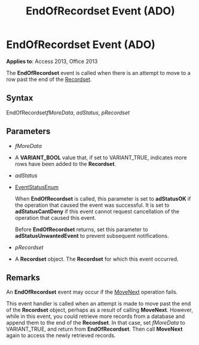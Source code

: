 ﻿---
title: EndOfRecordset Event (ADO)
TOCTitle: EndOfRecordset Event (ADO)
ms:assetid: 8995b851-dff6-2525-1d62-a2cfb4f95393
ms:mtpsurl: https://msdn.microsoft.com/library/JJ249603(v=office.15)
ms:contentKeyID: 48546167
ms.date: 09/18/2015
mtps_version: v=office.15
---

# EndOfRecordset Event (ADO)


**Applies to**: Access 2013, Office 2013



The **EndOfRecordset** event is called when there is an attempt to move to a row past the end of the [Recordset](recordset-object-ado.md).

## Syntax

EndOfRecordset*fMoreData*, *adStatus*, *pRecordset*

## Parameters

  - *fMoreData*

  - A **VARIANT\_BOOL** value that, if set to VARIANT\_TRUE, indicates more rows have been added to the **Recordset**.

  - *adStatus*

  - [EventStatusEnum](eventstatusenum.md)
    
    When **EndOfRecordset** is called, this parameter is set to **adStatusOK** if the operation that caused the event was successful. It is set to **adStatusCantDeny** if this event cannot request cancellation of the operation that caused this event.
    
    Before **EndOfRecordset** returns, set this parameter to **adStatusUnwantedEvent** to prevent subsequent notifications.

  - *pRecordset*

  - A **Recordset** object. The **Recordset** for which this event occurred.

## Remarks

An **EndOfRecordset** event may occur if the [MoveNext](movefirst-movelast-movenext-and-moveprevious-methods-ado.md) operation fails.

This event handler is called when an attempt is made to move past the end of the **Recordset** object, perhaps as a result of calling **MoveNext**. However, while in this event, you could retrieve more records from a database and append them to the end of the **Recordset**. In that case, set *fMoreData* to VARIANT\_TRUE, and return from **EndOfRecordset**. Then call **MoveNext** again to access the newly retrieved records.

